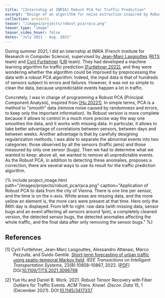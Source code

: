 ```yaml
---
title: "[Internship at INRIA] Robust PCA for Traffic Prediction"
excerpt: "Design of an algorithm for noise extraction inspired by Robust Principal Component Analysis, during a short research internship at INRIA."
collection: projects
teaser: "/images/projects/robust_pca/rpca.png"
teaser_type: "image"
teaser_video_hover: false
dates: "July 2021 - Aug. 2021"
---
```


During summer 2021, I did an internship at INRIA (French Institute for Research in Computer Science), supervised by [Jean-Marc Lasgouttes](https://who.rocq.inria.fr/Jean-Marc.Lasgouttes/) ([RITS](https://team.inria.fr/rits/) team) and [Cyril Furtlehner](https://www.lri.fr/membre.php?mb=488) ([LRI](https://www.lri.fr/index.php) team). They had developed a machine learning algorithm for traffic prediction <a href="#furtlehner22">[Furtlehner 2022]</a>, and they were wondering whether the algorithm could be improved by preprocessing the data with a robust PCA algorithm. Indeed, the input data is that of hundreds of sensors subject to errors and failures. However, it was not so simple to clean the data, because unpredictable events happen a lot in traffic.

Concretely, I was in charge of programming a Robust PCA (Principal Component Analysis), inspired from <a href="#hu21">[Hu 20221]</a>. In simple terms, PCA is a method to "smooth" data (remove noise caused by randomness and errors, to keep only the important information). Its Robust version is more complete because it allows to control in a much more precise way the way one smoothes the data, and it works with missing data. In particular, it allows to take better advantage of correlations between sensors, between days and between weeks. Another advantage is that by carefully designing regularization methods, I was able to separate the abnormal events into two categories: those observed by all the sensors (traffic jams) and those measured by only one sensor (bugs). Then we had to determine what we wanted to keep: above all, we wanted to remove all unpredictable events. As the Robust PCA, in addition to detecting these anomalies, proposes a correction, there are several ways to use its result for the traffic prediction algorithm.

{% include project_image.html
path="/images/projects/robust_pca/rpca.png"
caption="Application of Robust PCA to data from the city of Vienna. There is one line per sensor, and the time is on the x-axis. White areas are missing data, and the more yellow an element is, the more cars were present at that time. Here only the 86th day is displayed. From left to right: raw data (with missing data, sensor bugs and an event affecting all sensors around 1pm), a completely cleaned version, the detected sensor bugs, the detected anomalies affecting the whole traffic, and the final data after only removing the sensor bugs."
%}

## References

<div style="text-indent: -3ch; margin-left: 3ch">
<p><a id="furtlehner22"></a>[1] <a name="furlasattpezgen2021"></a>Cyril Furtlehner, Jean-Marc Lasgouttes, Alessandro Attanasi, Marco Pezzulla, and Guido Gentile. <a href="https://hal.inria.fr/hal-03285664">Short-term forecasting of urban traffic using spatio-temporal Markov field</a>. <cite>IEEE Transactions on Intelligent Transportation Systems</cite>, 23(8):10858–10867, 2022. (<a href="https://who.rocq.inria.fr/Jean-Marc.Lasgouttes/publications/UrbanTraffic2021.pdf">PDF</a>) DOI:<a href="http://dx.doi.org/10.1109/TITS.2021.3096798">10.1109/TITS.2021.3096798</a></p>

<p><a id="hu21"></a>[2] Yue Hu and Daniel B. Work. 2021. Robust Tensor Recovery with Fiber Outliers for Traffic Events. <i>ACM Trans. Knowl. Discov. Data</i> 15, 1 (December 2021). DOI:<a href="https://doi.org/10.1145/3417337">10.1145/3417337</a></p>
</div>
